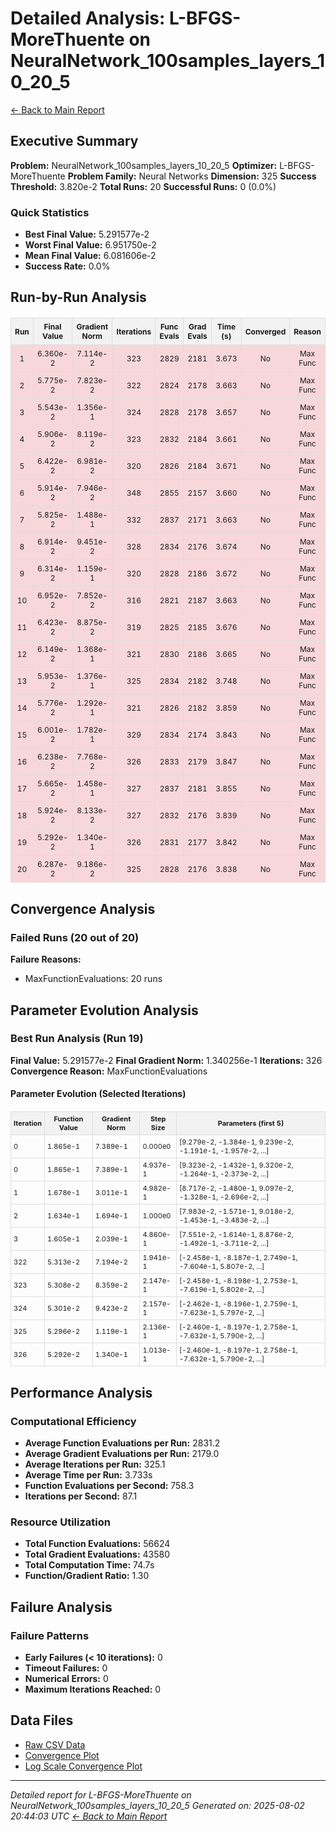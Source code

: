 # Detailed Analysis: L-BFGS-MoreThuente on NeuralNetwork_100samples_layers_10_20_5
[← Back to Main Report](benchmark_report.md)
## Executive Summary
**Problem:** NeuralNetwork_100samples_layers_10_20_5
**Optimizer:** L-BFGS-MoreThuente
**Problem Family:** Neural Networks
**Dimension:** 325
**Success Threshold:** 3.820e-2
**Total Runs:** 20
**Successful Runs:** 0 (0.0%)

### Quick Statistics
* **Best Final Value:** 5.291577e-2
* **Worst Final Value:** 6.951750e-2
* **Mean Final Value:** 6.081606e-2
* **Success Rate:** 0.0%


## Run-by-Run Analysis
<table style="border-collapse: collapse; width: 100%; margin: 20px 0; font-size: 12px;">
<tr style="background-color: #f2f2f2;">
<th style="border: 1px solid #ddd; padding: 6px; text-align: center;">Run</th>
<th style="border: 1px solid #ddd; padding: 6px; text-align: center;">Final Value</th>
<th style="border: 1px solid #ddd; padding: 6px; text-align: center;">Gradient Norm</th>
<th style="border: 1px solid #ddd; padding: 6px; text-align: center;">Iterations</th>
<th style="border: 1px solid #ddd; padding: 6px; text-align: center;">Func Evals</th>
<th style="border: 1px solid #ddd; padding: 6px; text-align: center;">Grad Evals</th>
<th style="border: 1px solid #ddd; padding: 6px; text-align: center;">Time (s)</th>
<th style="border: 1px solid #ddd; padding: 6px; text-align: center;">Converged</th>
<th style="border: 1px solid #ddd; padding: 6px; text-align: center;">Reason</th>
</tr>
<tr style="background-color: #f8d7da;">
<td style="border: 1px solid #ddd; padding: 6px; text-align: center;">1</td>
<td style="border: 1px solid #ddd; padding: 6px; text-align: center;">6.360e-2</td>
<td style="border: 1px solid #ddd; padding: 6px; text-align: center;">7.114e-2</td>
<td style="border: 1px solid #ddd; padding: 6px; text-align: center;">323</td>
<td style="border: 1px solid #ddd; padding: 6px; text-align: center;">2829</td>
<td style="border: 1px solid #ddd; padding: 6px; text-align: center;">2181</td>
<td style="border: 1px solid #ddd; padding: 6px; text-align: center;">3.673</td>
<td style="border: 1px solid #ddd; padding: 6px; text-align: center;">No</td>
<td style="border: 1px solid #ddd; padding: 6px; text-align: center;">Max Func</td>
</tr>
<tr style="background-color: #f8d7da;">
<td style="border: 1px solid #ddd; padding: 6px; text-align: center;">2</td>
<td style="border: 1px solid #ddd; padding: 6px; text-align: center;">5.775e-2</td>
<td style="border: 1px solid #ddd; padding: 6px; text-align: center;">7.823e-2</td>
<td style="border: 1px solid #ddd; padding: 6px; text-align: center;">322</td>
<td style="border: 1px solid #ddd; padding: 6px; text-align: center;">2824</td>
<td style="border: 1px solid #ddd; padding: 6px; text-align: center;">2178</td>
<td style="border: 1px solid #ddd; padding: 6px; text-align: center;">3.663</td>
<td style="border: 1px solid #ddd; padding: 6px; text-align: center;">No</td>
<td style="border: 1px solid #ddd; padding: 6px; text-align: center;">Max Func</td>
</tr>
<tr style="background-color: #f8d7da;">
<td style="border: 1px solid #ddd; padding: 6px; text-align: center;">3</td>
<td style="border: 1px solid #ddd; padding: 6px; text-align: center;">5.543e-2</td>
<td style="border: 1px solid #ddd; padding: 6px; text-align: center;">1.356e-1</td>
<td style="border: 1px solid #ddd; padding: 6px; text-align: center;">324</td>
<td style="border: 1px solid #ddd; padding: 6px; text-align: center;">2828</td>
<td style="border: 1px solid #ddd; padding: 6px; text-align: center;">2178</td>
<td style="border: 1px solid #ddd; padding: 6px; text-align: center;">3.657</td>
<td style="border: 1px solid #ddd; padding: 6px; text-align: center;">No</td>
<td style="border: 1px solid #ddd; padding: 6px; text-align: center;">Max Func</td>
</tr>
<tr style="background-color: #f8d7da;">
<td style="border: 1px solid #ddd; padding: 6px; text-align: center;">4</td>
<td style="border: 1px solid #ddd; padding: 6px; text-align: center;">5.906e-2</td>
<td style="border: 1px solid #ddd; padding: 6px; text-align: center;">8.119e-2</td>
<td style="border: 1px solid #ddd; padding: 6px; text-align: center;">323</td>
<td style="border: 1px solid #ddd; padding: 6px; text-align: center;">2832</td>
<td style="border: 1px solid #ddd; padding: 6px; text-align: center;">2184</td>
<td style="border: 1px solid #ddd; padding: 6px; text-align: center;">3.661</td>
<td style="border: 1px solid #ddd; padding: 6px; text-align: center;">No</td>
<td style="border: 1px solid #ddd; padding: 6px; text-align: center;">Max Func</td>
</tr>
<tr style="background-color: #f8d7da;">
<td style="border: 1px solid #ddd; padding: 6px; text-align: center;">5</td>
<td style="border: 1px solid #ddd; padding: 6px; text-align: center;">6.422e-2</td>
<td style="border: 1px solid #ddd; padding: 6px; text-align: center;">6.981e-2</td>
<td style="border: 1px solid #ddd; padding: 6px; text-align: center;">320</td>
<td style="border: 1px solid #ddd; padding: 6px; text-align: center;">2826</td>
<td style="border: 1px solid #ddd; padding: 6px; text-align: center;">2184</td>
<td style="border: 1px solid #ddd; padding: 6px; text-align: center;">3.671</td>
<td style="border: 1px solid #ddd; padding: 6px; text-align: center;">No</td>
<td style="border: 1px solid #ddd; padding: 6px; text-align: center;">Max Func</td>
</tr>
<tr style="background-color: #f8d7da;">
<td style="border: 1px solid #ddd; padding: 6px; text-align: center;">6</td>
<td style="border: 1px solid #ddd; padding: 6px; text-align: center;">5.914e-2</td>
<td style="border: 1px solid #ddd; padding: 6px; text-align: center;">7.946e-2</td>
<td style="border: 1px solid #ddd; padding: 6px; text-align: center;">348</td>
<td style="border: 1px solid #ddd; padding: 6px; text-align: center;">2855</td>
<td style="border: 1px solid #ddd; padding: 6px; text-align: center;">2157</td>
<td style="border: 1px solid #ddd; padding: 6px; text-align: center;">3.660</td>
<td style="border: 1px solid #ddd; padding: 6px; text-align: center;">No</td>
<td style="border: 1px solid #ddd; padding: 6px; text-align: center;">Max Func</td>
</tr>
<tr style="background-color: #f8d7da;">
<td style="border: 1px solid #ddd; padding: 6px; text-align: center;">7</td>
<td style="border: 1px solid #ddd; padding: 6px; text-align: center;">5.825e-2</td>
<td style="border: 1px solid #ddd; padding: 6px; text-align: center;">1.488e-1</td>
<td style="border: 1px solid #ddd; padding: 6px; text-align: center;">332</td>
<td style="border: 1px solid #ddd; padding: 6px; text-align: center;">2837</td>
<td style="border: 1px solid #ddd; padding: 6px; text-align: center;">2171</td>
<td style="border: 1px solid #ddd; padding: 6px; text-align: center;">3.663</td>
<td style="border: 1px solid #ddd; padding: 6px; text-align: center;">No</td>
<td style="border: 1px solid #ddd; padding: 6px; text-align: center;">Max Func</td>
</tr>
<tr style="background-color: #f8d7da;">
<td style="border: 1px solid #ddd; padding: 6px; text-align: center;">8</td>
<td style="border: 1px solid #ddd; padding: 6px; text-align: center;">6.914e-2</td>
<td style="border: 1px solid #ddd; padding: 6px; text-align: center;">9.451e-2</td>
<td style="border: 1px solid #ddd; padding: 6px; text-align: center;">328</td>
<td style="border: 1px solid #ddd; padding: 6px; text-align: center;">2834</td>
<td style="border: 1px solid #ddd; padding: 6px; text-align: center;">2176</td>
<td style="border: 1px solid #ddd; padding: 6px; text-align: center;">3.674</td>
<td style="border: 1px solid #ddd; padding: 6px; text-align: center;">No</td>
<td style="border: 1px solid #ddd; padding: 6px; text-align: center;">Max Func</td>
</tr>
<tr style="background-color: #f8d7da;">
<td style="border: 1px solid #ddd; padding: 6px; text-align: center;">9</td>
<td style="border: 1px solid #ddd; padding: 6px; text-align: center;">6.314e-2</td>
<td style="border: 1px solid #ddd; padding: 6px; text-align: center;">1.159e-1</td>
<td style="border: 1px solid #ddd; padding: 6px; text-align: center;">320</td>
<td style="border: 1px solid #ddd; padding: 6px; text-align: center;">2828</td>
<td style="border: 1px solid #ddd; padding: 6px; text-align: center;">2186</td>
<td style="border: 1px solid #ddd; padding: 6px; text-align: center;">3.672</td>
<td style="border: 1px solid #ddd; padding: 6px; text-align: center;">No</td>
<td style="border: 1px solid #ddd; padding: 6px; text-align: center;">Max Func</td>
</tr>
<tr style="background-color: #f8d7da;">
<td style="border: 1px solid #ddd; padding: 6px; text-align: center;">10</td>
<td style="border: 1px solid #ddd; padding: 6px; text-align: center;">6.952e-2</td>
<td style="border: 1px solid #ddd; padding: 6px; text-align: center;">7.852e-2</td>
<td style="border: 1px solid #ddd; padding: 6px; text-align: center;">316</td>
<td style="border: 1px solid #ddd; padding: 6px; text-align: center;">2821</td>
<td style="border: 1px solid #ddd; padding: 6px; text-align: center;">2187</td>
<td style="border: 1px solid #ddd; padding: 6px; text-align: center;">3.663</td>
<td style="border: 1px solid #ddd; padding: 6px; text-align: center;">No</td>
<td style="border: 1px solid #ddd; padding: 6px; text-align: center;">Max Func</td>
</tr>
<tr style="background-color: #f8d7da;">
<td style="border: 1px solid #ddd; padding: 6px; text-align: center;">11</td>
<td style="border: 1px solid #ddd; padding: 6px; text-align: center;">6.423e-2</td>
<td style="border: 1px solid #ddd; padding: 6px; text-align: center;">8.875e-2</td>
<td style="border: 1px solid #ddd; padding: 6px; text-align: center;">319</td>
<td style="border: 1px solid #ddd; padding: 6px; text-align: center;">2825</td>
<td style="border: 1px solid #ddd; padding: 6px; text-align: center;">2185</td>
<td style="border: 1px solid #ddd; padding: 6px; text-align: center;">3.676</td>
<td style="border: 1px solid #ddd; padding: 6px; text-align: center;">No</td>
<td style="border: 1px solid #ddd; padding: 6px; text-align: center;">Max Func</td>
</tr>
<tr style="background-color: #f8d7da;">
<td style="border: 1px solid #ddd; padding: 6px; text-align: center;">12</td>
<td style="border: 1px solid #ddd; padding: 6px; text-align: center;">6.149e-2</td>
<td style="border: 1px solid #ddd; padding: 6px; text-align: center;">1.368e-1</td>
<td style="border: 1px solid #ddd; padding: 6px; text-align: center;">321</td>
<td style="border: 1px solid #ddd; padding: 6px; text-align: center;">2830</td>
<td style="border: 1px solid #ddd; padding: 6px; text-align: center;">2186</td>
<td style="border: 1px solid #ddd; padding: 6px; text-align: center;">3.665</td>
<td style="border: 1px solid #ddd; padding: 6px; text-align: center;">No</td>
<td style="border: 1px solid #ddd; padding: 6px; text-align: center;">Max Func</td>
</tr>
<tr style="background-color: #f8d7da;">
<td style="border: 1px solid #ddd; padding: 6px; text-align: center;">13</td>
<td style="border: 1px solid #ddd; padding: 6px; text-align: center;">5.953e-2</td>
<td style="border: 1px solid #ddd; padding: 6px; text-align: center;">1.376e-1</td>
<td style="border: 1px solid #ddd; padding: 6px; text-align: center;">325</td>
<td style="border: 1px solid #ddd; padding: 6px; text-align: center;">2834</td>
<td style="border: 1px solid #ddd; padding: 6px; text-align: center;">2182</td>
<td style="border: 1px solid #ddd; padding: 6px; text-align: center;">3.748</td>
<td style="border: 1px solid #ddd; padding: 6px; text-align: center;">No</td>
<td style="border: 1px solid #ddd; padding: 6px; text-align: center;">Max Func</td>
</tr>
<tr style="background-color: #f8d7da;">
<td style="border: 1px solid #ddd; padding: 6px; text-align: center;">14</td>
<td style="border: 1px solid #ddd; padding: 6px; text-align: center;">5.776e-2</td>
<td style="border: 1px solid #ddd; padding: 6px; text-align: center;">1.292e-1</td>
<td style="border: 1px solid #ddd; padding: 6px; text-align: center;">321</td>
<td style="border: 1px solid #ddd; padding: 6px; text-align: center;">2826</td>
<td style="border: 1px solid #ddd; padding: 6px; text-align: center;">2182</td>
<td style="border: 1px solid #ddd; padding: 6px; text-align: center;">3.859</td>
<td style="border: 1px solid #ddd; padding: 6px; text-align: center;">No</td>
<td style="border: 1px solid #ddd; padding: 6px; text-align: center;">Max Func</td>
</tr>
<tr style="background-color: #f8d7da;">
<td style="border: 1px solid #ddd; padding: 6px; text-align: center;">15</td>
<td style="border: 1px solid #ddd; padding: 6px; text-align: center;">6.001e-2</td>
<td style="border: 1px solid #ddd; padding: 6px; text-align: center;">1.782e-1</td>
<td style="border: 1px solid #ddd; padding: 6px; text-align: center;">329</td>
<td style="border: 1px solid #ddd; padding: 6px; text-align: center;">2834</td>
<td style="border: 1px solid #ddd; padding: 6px; text-align: center;">2174</td>
<td style="border: 1px solid #ddd; padding: 6px; text-align: center;">3.843</td>
<td style="border: 1px solid #ddd; padding: 6px; text-align: center;">No</td>
<td style="border: 1px solid #ddd; padding: 6px; text-align: center;">Max Func</td>
</tr>
<tr style="background-color: #f8d7da;">
<td style="border: 1px solid #ddd; padding: 6px; text-align: center;">16</td>
<td style="border: 1px solid #ddd; padding: 6px; text-align: center;">6.238e-2</td>
<td style="border: 1px solid #ddd; padding: 6px; text-align: center;">7.768e-2</td>
<td style="border: 1px solid #ddd; padding: 6px; text-align: center;">326</td>
<td style="border: 1px solid #ddd; padding: 6px; text-align: center;">2833</td>
<td style="border: 1px solid #ddd; padding: 6px; text-align: center;">2179</td>
<td style="border: 1px solid #ddd; padding: 6px; text-align: center;">3.847</td>
<td style="border: 1px solid #ddd; padding: 6px; text-align: center;">No</td>
<td style="border: 1px solid #ddd; padding: 6px; text-align: center;">Max Func</td>
</tr>
<tr style="background-color: #f8d7da;">
<td style="border: 1px solid #ddd; padding: 6px; text-align: center;">17</td>
<td style="border: 1px solid #ddd; padding: 6px; text-align: center;">5.665e-2</td>
<td style="border: 1px solid #ddd; padding: 6px; text-align: center;">1.458e-1</td>
<td style="border: 1px solid #ddd; padding: 6px; text-align: center;">327</td>
<td style="border: 1px solid #ddd; padding: 6px; text-align: center;">2837</td>
<td style="border: 1px solid #ddd; padding: 6px; text-align: center;">2181</td>
<td style="border: 1px solid #ddd; padding: 6px; text-align: center;">3.855</td>
<td style="border: 1px solid #ddd; padding: 6px; text-align: center;">No</td>
<td style="border: 1px solid #ddd; padding: 6px; text-align: center;">Max Func</td>
</tr>
<tr style="background-color: #f8d7da;">
<td style="border: 1px solid #ddd; padding: 6px; text-align: center;">18</td>
<td style="border: 1px solid #ddd; padding: 6px; text-align: center;">5.924e-2</td>
<td style="border: 1px solid #ddd; padding: 6px; text-align: center;">8.133e-2</td>
<td style="border: 1px solid #ddd; padding: 6px; text-align: center;">327</td>
<td style="border: 1px solid #ddd; padding: 6px; text-align: center;">2832</td>
<td style="border: 1px solid #ddd; padding: 6px; text-align: center;">2176</td>
<td style="border: 1px solid #ddd; padding: 6px; text-align: center;">3.839</td>
<td style="border: 1px solid #ddd; padding: 6px; text-align: center;">No</td>
<td style="border: 1px solid #ddd; padding: 6px; text-align: center;">Max Func</td>
</tr>
<tr style="background-color: #f8d7da;">
<td style="border: 1px solid #ddd; padding: 6px; text-align: center;">19</td>
<td style="border: 1px solid #ddd; padding: 6px; text-align: center;">5.292e-2</td>
<td style="border: 1px solid #ddd; padding: 6px; text-align: center;">1.340e-1</td>
<td style="border: 1px solid #ddd; padding: 6px; text-align: center;">326</td>
<td style="border: 1px solid #ddd; padding: 6px; text-align: center;">2831</td>
<td style="border: 1px solid #ddd; padding: 6px; text-align: center;">2177</td>
<td style="border: 1px solid #ddd; padding: 6px; text-align: center;">3.842</td>
<td style="border: 1px solid #ddd; padding: 6px; text-align: center;">No</td>
<td style="border: 1px solid #ddd; padding: 6px; text-align: center;">Max Func</td>
</tr>
<tr style="background-color: #f8d7da;">
<td style="border: 1px solid #ddd; padding: 6px; text-align: center;">20</td>
<td style="border: 1px solid #ddd; padding: 6px; text-align: center;">6.287e-2</td>
<td style="border: 1px solid #ddd; padding: 6px; text-align: center;">9.186e-2</td>
<td style="border: 1px solid #ddd; padding: 6px; text-align: center;">325</td>
<td style="border: 1px solid #ddd; padding: 6px; text-align: center;">2828</td>
<td style="border: 1px solid #ddd; padding: 6px; text-align: center;">2176</td>
<td style="border: 1px solid #ddd; padding: 6px; text-align: center;">3.838</td>
<td style="border: 1px solid #ddd; padding: 6px; text-align: center;">No</td>
<td style="border: 1px solid #ddd; padding: 6px; text-align: center;">Max Func</td>
</tr>
</table>

## Convergence Analysis

### Failed Runs (20 out of 20)

**Failure Reasons:**
- MaxFunctionEvaluations: 20 runs

## Parameter Evolution Analysis

### Best Run Analysis (Run 19)
**Final Value:** 5.291577e-2
**Final Gradient Norm:** 1.340256e-1
**Iterations:** 326
**Convergence Reason:** MaxFunctionEvaluations

#### Parameter Evolution (Selected Iterations)

<table style="border-collapse: collapse; width: 100%; margin: 20px 0; font-size: 11px;">
<tr style="background-color: #f2f2f2;">
<th style="border: 1px solid #ddd; padding: 4px;">Iteration</th>
<th style="border: 1px solid #ddd; padding: 4px;">Function Value</th>
<th style="border: 1px solid #ddd; padding: 4px;">Gradient Norm</th>
<th style="border: 1px solid #ddd; padding: 4px;">Step Size</th>
<th style="border: 1px solid #ddd; padding: 4px;">Parameters (first 5)</th>
</tr>
<tr><td style="border: 1px solid #ddd; padding: 4px;">0</td><td style="border: 1px solid #ddd; padding: 4px;">1.865e-1</td><td style="border: 1px solid #ddd; padding: 4px;">7.389e-1</td><td style="border: 1px solid #ddd; padding: 4px;">0.000e0</td><td style="border: 1px solid #ddd; padding: 4px;">[9.279e-2, -1.384e-1, 9.239e-2, -1.191e-1, -1.957e-2, ...]</td></tr>
<tr><td style="border: 1px solid #ddd; padding: 4px;">0</td><td style="border: 1px solid #ddd; padding: 4px;">1.865e-1</td><td style="border: 1px solid #ddd; padding: 4px;">7.389e-1</td><td style="border: 1px solid #ddd; padding: 4px;">4.937e-1</td><td style="border: 1px solid #ddd; padding: 4px;">[9.323e-2, -1.432e-1, 9.320e-2, -1.264e-1, -2.373e-2, ...]</td></tr>
<tr><td style="border: 1px solid #ddd; padding: 4px;">1</td><td style="border: 1px solid #ddd; padding: 4px;">1.678e-1</td><td style="border: 1px solid #ddd; padding: 4px;">3.011e-1</td><td style="border: 1px solid #ddd; padding: 4px;">4.982e-1</td><td style="border: 1px solid #ddd; padding: 4px;">[8.717e-2, -1.480e-1, 9.097e-2, -1.328e-1, -2.696e-2, ...]</td></tr>
<tr><td style="border: 1px solid #ddd; padding: 4px;">2</td><td style="border: 1px solid #ddd; padding: 4px;">1.634e-1</td><td style="border: 1px solid #ddd; padding: 4px;">1.694e-1</td><td style="border: 1px solid #ddd; padding: 4px;">1.000e0</td><td style="border: 1px solid #ddd; padding: 4px;">[7.983e-2, -1.571e-1, 9.018e-2, -1.453e-1, -3.483e-2, ...]</td></tr>
<tr><td style="border: 1px solid #ddd; padding: 4px;">3</td><td style="border: 1px solid #ddd; padding: 4px;">1.605e-1</td><td style="border: 1px solid #ddd; padding: 4px;">2.039e-1</td><td style="border: 1px solid #ddd; padding: 4px;">4.860e-1</td><td style="border: 1px solid #ddd; padding: 4px;">[7.551e-2, -1.614e-1, 8.876e-2, -1.492e-1, -3.711e-2, ...]</td></tr>
<tr><td style="border: 1px solid #ddd; padding: 4px;">322</td><td style="border: 1px solid #ddd; padding: 4px;">5.313e-2</td><td style="border: 1px solid #ddd; padding: 4px;">7.194e-2</td><td style="border: 1px solid #ddd; padding: 4px;">1.941e-1</td><td style="border: 1px solid #ddd; padding: 4px;">[-2.458e-1, -8.187e-1, 2.749e-1, -7.604e-1, 5.807e-2, ...]</td></tr>
<tr><td style="border: 1px solid #ddd; padding: 4px;">323</td><td style="border: 1px solid #ddd; padding: 4px;">5.308e-2</td><td style="border: 1px solid #ddd; padding: 4px;">8.359e-2</td><td style="border: 1px solid #ddd; padding: 4px;">2.147e-1</td><td style="border: 1px solid #ddd; padding: 4px;">[-2.458e-1, -8.198e-1, 2.753e-1, -7.619e-1, 5.802e-2, ...]</td></tr>
<tr><td style="border: 1px solid #ddd; padding: 4px;">324</td><td style="border: 1px solid #ddd; padding: 4px;">5.301e-2</td><td style="border: 1px solid #ddd; padding: 4px;">9.423e-2</td><td style="border: 1px solid #ddd; padding: 4px;">2.157e-1</td><td style="border: 1px solid #ddd; padding: 4px;">[-2.462e-1, -8.196e-1, 2.759e-1, -7.623e-1, 5.797e-2, ...]</td></tr>
<tr><td style="border: 1px solid #ddd; padding: 4px;">325</td><td style="border: 1px solid #ddd; padding: 4px;">5.296e-2</td><td style="border: 1px solid #ddd; padding: 4px;">1.119e-1</td><td style="border: 1px solid #ddd; padding: 4px;">2.136e-1</td><td style="border: 1px solid #ddd; padding: 4px;">[-2.460e-1, -8.197e-1, 2.758e-1, -7.632e-1, 5.790e-2, ...]</td></tr>
<tr><td style="border: 1px solid #ddd; padding: 4px;">326</td><td style="border: 1px solid #ddd; padding: 4px;">5.292e-2</td><td style="border: 1px solid #ddd; padding: 4px;">1.340e-1</td><td style="border: 1px solid #ddd; padding: 4px;">1.013e-1</td><td style="border: 1px solid #ddd; padding: 4px;">[-2.460e-1, -8.197e-1, 2.758e-1, -7.632e-1, 5.790e-2, ...]</td></tr>
</table>

## Performance Analysis

### Computational Efficiency
- **Average Function Evaluations per Run:** 2831.2
- **Average Gradient Evaluations per Run:** 2179.0
- **Average Iterations per Run:** 325.1
- **Average Time per Run:** 3.733s
- **Function Evaluations per Second:** 758.3
- **Iterations per Second:** 87.1
### Resource Utilization
- **Total Function Evaluations:** 56624
- **Total Gradient Evaluations:** 43580
- **Total Computation Time:** 74.7s
- **Function/Gradient Ratio:** 1.30
## Failure Analysis

### Failure Patterns
- **Early Failures (< 10 iterations):** 0
- **Timeout Failures:** 0
- **Numerical Errors:** 0
- **Maximum Iterations Reached:** 0


## Data Files
* [Raw CSV Data](../data/problems/NeuralNetwork_100samples_layers_10_20_5_results.csv)
* [Convergence Plot](../plots/NeuralNetwork_100samples_layers_10_20_5.png)
* [Log Scale Convergence Plot](../plots/NeuralNetwork_100samples_layers_10_20_5_log.png)


---
*Detailed report for L-BFGS-MoreThuente on NeuralNetwork_100samples_layers_10_20_5*
*Generated on: 2025-08-02 20:44:03 UTC*
*[← Back to Main Report](../benchmark_report.md)*
